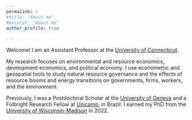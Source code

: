 ```yaml
---
permalink: /
#title: "About me"
#excerpt: "About me"
author_profile: true

---
```


Welcome! I am an Assistant Professor at the [University of Connecticut](https://are.uconn.edu/). 
<br/>

My research focuses on environmental and resource economics, development economics, and political economy. I use econometric and geospatial tools to study natural resource governance and the effects of resource booms and energy transitions on governments, firms, workers, and the environment.  <br/>

Previously, I was a Postdoctoral Scholar at the [University of Geneva](https://www.unige.ch/gsem/en/research/institutes/iee/) and a Fulbright Research Fellow at [Unicamp](https://www.eco.unicamp.br/nea/), in Brazil. I earned my PhD from the [University of Wisconsin-Madison](https://aae.wisc.edu/) in 2022. 






